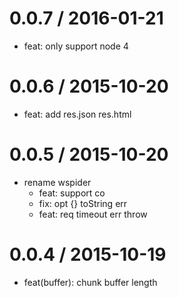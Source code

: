 
0.0.7 / 2016-01-21
==================

  * feat: only support node 4

0.0.6 / 2015-10-20
==================

  * feat: add res.json res.html

0.0.5 / 2015-10-20
==================

* rename wspider
  * feat: support co
  * fix: opt {} toString err
  * feat: req timeout err throw

0.0.4 / 2015-10-19
==================

  * feat(buffer): chunk buffer length
